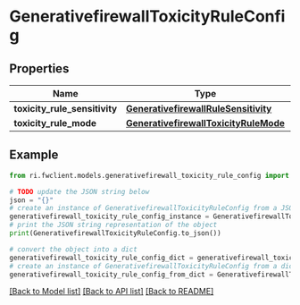 # GenerativefirewallToxicityRuleConfig


## Properties

Name | Type | Description | Notes
------------ | ------------- | ------------- | -------------
**toxicity_rule_sensitivity** | [**GenerativefirewallRuleSensitivity**](GenerativefirewallRuleSensitivity.md) |  | [optional] 
**toxicity_rule_mode** | [**GenerativefirewallToxicityRuleMode**](GenerativefirewallToxicityRuleMode.md) |  | [optional] 

## Example

```python
from ri.fwclient.models.generativefirewall_toxicity_rule_config import GenerativefirewallToxicityRuleConfig

# TODO update the JSON string below
json = "{}"
# create an instance of GenerativefirewallToxicityRuleConfig from a JSON string
generativefirewall_toxicity_rule_config_instance = GenerativefirewallToxicityRuleConfig.from_json(json)
# print the JSON string representation of the object
print(GenerativefirewallToxicityRuleConfig.to_json())

# convert the object into a dict
generativefirewall_toxicity_rule_config_dict = generativefirewall_toxicity_rule_config_instance.to_dict()
# create an instance of GenerativefirewallToxicityRuleConfig from a dict
generativefirewall_toxicity_rule_config_from_dict = GenerativefirewallToxicityRuleConfig.from_dict(generativefirewall_toxicity_rule_config_dict)
```
[[Back to Model list]](../README.md#documentation-for-models) [[Back to API list]](../README.md#documentation-for-api-endpoints) [[Back to README]](../README.md)

